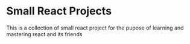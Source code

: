 <h1>Small React Projects</h1>
<p>This is a collection of small react project for the pupose of learning and mastering react and its friends</p>